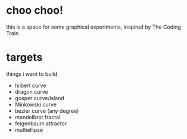 # choo choo!
this is a space for some graphical experiments, inspired by The Coding Train

# targets
things i want to build

* hilbert curve
* dragon curve
* gosper curve/island
* Minkowski curve
* bezier curve (any degree)
* mandelbrot fractal
* feigenbaum attractor
* multiellipse